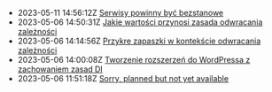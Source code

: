 * 2023-05-11 14:56:12Z [Serwisy powinny być bezstanowe](../4)
* 2023-05-06 14:50:31Z [Jakie wartości przynosi zasada odwracania zależności](../3)
* 2023-05-06 14:14:56Z [Przykre zapaszki w kontekście odwracania zależności](../2)
* 2023-05-06 14:00:08Z [Tworzenie rozszerzeń do WordPressa z zachowaniem zasad DI](../1)
* 2023-05-06 11:51:18Z [Sorry, planned but not yet available](../0)

